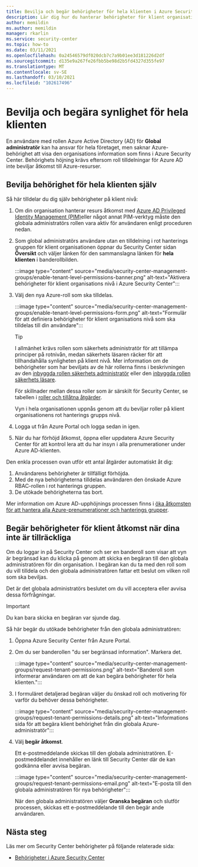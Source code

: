 ```yaml
---
title: Bevilja och begär behörigheter för hela klienten i Azure Security Center
description: Lär dig hur du hanterar behörigheter för klient organisationen i Azure Security Center
author: memildin
ms.author: memildin
manager: rkarlin
ms.service: security-center
ms.topic: how-to
ms.date: 03/11/2021
ms.openlocfilehash: 0a24546579df020dcb7c7a9b01ee3d181226d2df
ms.sourcegitcommit: d135e9a267fe26fbb5be98d2b5fd4327d355fe97
ms.translationtype: MT
ms.contentlocale: sv-SE
ms.lasthandoff: 03/10/2021
ms.locfileid: "102617496"
---
```

# <a name="grant-and-request-tenant-wide-visibility"></a>Bevilja och begära synlighet för hela klienten

En användare med rollen Azure Active Directory (AD) för **Global administratör** kan ha ansvar för hela företaget, men saknar Azure-behörighet att visa den organisations information som finns i Azure Security Center. Behörighets höjning krävs eftersom roll tilldelningar för Azure AD inte beviljar åtkomst till Azure-resurser. 

## <a name="grant-tenant-wide-permissions-to-yourself"></a>Bevilja behörighet för hela klienten själv

Så här tilldelar du dig själv behörigheter på klient nivå:

1. Om din organisation hanterar resurs åtkomst med [Azure AD Privileged Identity Management (PIM)](../active-directory/privileged-identity-management/pim-configure.md)eller något annat PIM-verktyg måste den globala administratörs rollen vara aktiv för användaren enligt proceduren nedan.

1. Som global administratörs användare utan en tilldelning i rot hanterings gruppen för klient organisationen öppnar du Security Center sidan **Översikt** och väljer länken för den sammanslagna länken för **hela klienten** i banderollbilden. 

    :::image type="content" source="media/security-center-management-groups/enable-tenant-level-permissions-banner.png" alt-text="Aktivera behörigheter för klient organisations nivå i Azure Security Center":::

1. Välj den nya Azure-roll som ska tilldelas. 

    :::image type="content" source="media/security-center-management-groups/enable-tenant-level-permissions-form.png" alt-text="Formulär för att definiera behörigheter för klient organisations nivå som ska tilldelas till din användare":::

    > [!TIP]
    > I allmänhet krävs rollen som säkerhets administratör för att tillämpa principer på rotnivån, medan säkerhets läsaren räcker för att tillhandahålla synligheten på klient nivå. Mer information om de behörigheter som har beviljats av de här rollerna finns i beskrivningen av den [inbyggda rollen säkerhets administratör](../role-based-access-control/built-in-roles.md#security-admin) eller den [inbyggda rollen säkerhets läsare](../role-based-access-control/built-in-roles.md#security-reader).
    >
    > För skillnader mellan dessa roller som är särskilt för Security Center, se tabellen i [roller och tillåtna åtgärder](security-center-permissions.md#roles-and-allowed-actions).

    Vyn i hela organisationen uppnås genom att du beviljar roller på klient organisationens rot hanterings grupps nivå.  

1. Logga ut från Azure Portal och logga sedan in igen.

1. När du har förhöjd åtkomst, öppna eller uppdatera Azure Security Center för att kontrol lera att du har insyn i alla prenumerationer under Azure AD-klienten. 

Den enkla processen ovan utför ett antal åtgärder automatiskt åt dig:

1. Användarens behörigheter är tillfälligt förhöjda.
1. Med de nya behörigheterna tilldelas användaren den önskade Azure RBAC-rollen i rot hanterings gruppen.
1. De utökade behörigheterna tas bort.

Mer information om Azure AD-upphöjnings processen finns i [öka åtkomsten för att hantera alla Azure-prenumerationer och hanterings grupper](../role-based-access-control/elevate-access-global-admin.md).


## <a name="request-tenant-wide-permissions-when-yours-are-insufficient"></a>Begär behörigheter för klient åtkomst när dina inte är tillräckliga

Om du loggar in på Security Center och ser en banderoll som visar att vyn är begränsad kan du klicka på genom att skicka en begäran till den globala administratören för din organisation. I begäran kan du ta med den roll som du vill tilldela och den globala administratören fattar ett beslut om vilken roll som ska beviljas. 

Det är det globala administratörs beslutet om du vill acceptera eller avvisa dessa förfrågningar. 

> [!IMPORTANT]
> Du kan bara skicka en begäran var sjunde dag.

Så här begär du utökade behörigheter från den globala administratören:

1. Öppna Azure Security Center från Azure Portal.

1. Om du ser banderollen "du ser begränsad information". Markera det.

    :::image type="content" source="media/security-center-management-groups/request-tenant-permissions.png" alt-text="Banderoll som informerar användaren om att de kan begära behörigheter för hela klienten.":::

1. I formuläret detaljerad begäran väljer du önskad roll och motivering för varför du behöver dessa behörigheter.

    :::image type="content" source="media/security-center-management-groups/request-tenant-permissions-details.png" alt-text="Informations sida för att begära klient behörighet från din globala Azure-administratör":::

1. Välj **begär åtkomst**.

    Ett e-postmeddelande skickas till den globala administratören. E-postmeddelandet innehåller en länk till Security Center där de kan godkänna eller avvisa begäran.

    :::image type="content" source="media/security-center-management-groups/request-tenant-permissions-email.png" alt-text="E-posta till den globala administratören för nya behörigheter":::

    När den globala administratören väljer **Granska begäran** och slutför processen, skickas ett e-postmeddelande till den begär ande användaren. 

## <a name="next-steps"></a>Nästa steg

Läs mer om Security Center behörigheter på följande relaterade sida:

- [Behörigheter i Azure Security Center](security-center-permissions.md)